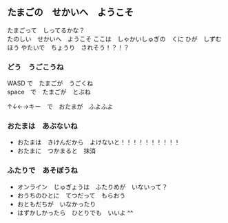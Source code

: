 ## たまごの　せかいへ　ようこそ

たまごって　しってるかな？  
たのしい　せかいへ　ようこそ
ここは　しゃかいしゅぎの　くに
ひが　しずむ　ほう
やたいで　ちょうり　されそう！？！？

### どう　うごこうね

  WASD  で　たまごが　うごくね  
  space　で　たまごが　とぶね
  
  ↑↓←→キー　で　おたまが　ふよふよ  

### おたまは　あぶないね

- おたまは　きけんだから　よけないと！！！！！！！！！！
- おたまに　つかまると　抹消

### ふたりで　あそぼうね

- オンライン　じゅぎょうは　ふたりめが　いないって？
- おうちのひとに　てつだって　もらおう
- おともだちが　いなかったり
- はずかしかったら　ひとりでも　いいよ ^^
